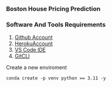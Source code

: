 ### Boston House Pricing Prediction


### Software And Tools Requirements

1. [Github Account](https://github.com)
2. [HerokuAccount](https://heroku.com)
3. [ VS Code IDE](https://code.visualstudio.com)
4. [GitCLI](https://git-scm.com/book/en/v2/getting-started-the-command-line)

Create a new enviroment

```
conda create -p venv python == 3.11 -y
```